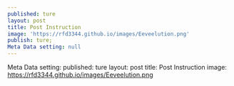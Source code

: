 ```yaml
---
published: ture
layout: post
title: Post Instruction
image: 'https://rfd3344.github.io/images/Eeveelution.png'
publish: ture;
Meta Data setting: null
---
```


Meta Data setting:
published: ture
layout: post
title: Post Instruction
image: https://rfd3344.github.io/images/Eeveelution.png